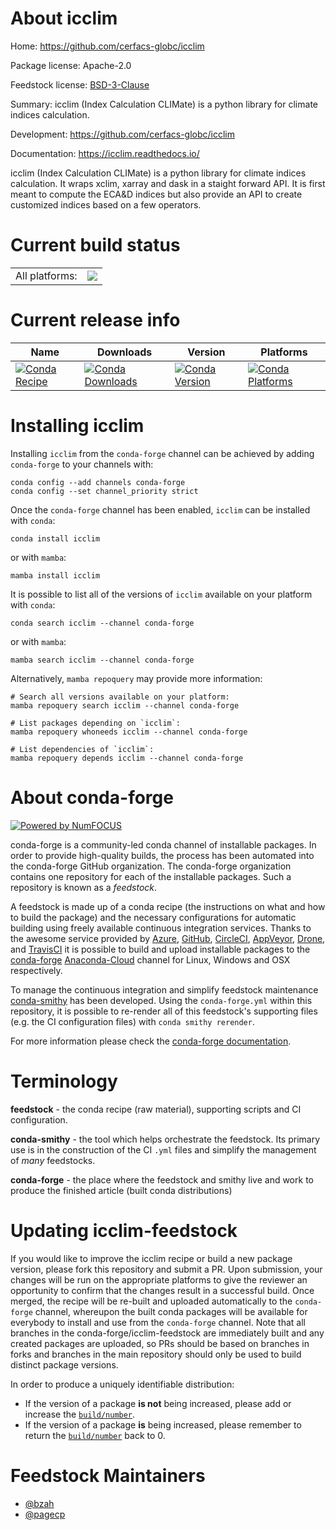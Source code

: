 About icclim
============

Home: https://github.com/cerfacs-globc/icclim

Package license: Apache-2.0

Feedstock license: [BSD-3-Clause](https://github.com/conda-forge/icclim-feedstock/blob/main/LICENSE.txt)

Summary: icclim (Index Calculation CLIMate) is a python library for climate indices calculation.

Development: https://github.com/cerfacs-globc/icclim

Documentation: https://icclim.readthedocs.io/

icclim (Index Calculation CLIMate) is a python library for climate indices calculation.
It wraps xclim, xarray and dask in a staight forward API. It is first meant to compute
the ECA&D indices but also provide an API to create customized indices based on a few operators.


Current build status
====================


<table><tr><td>All platforms:</td>
    <td>
      <a href="https://dev.azure.com/conda-forge/feedstock-builds/_build/latest?definitionId=15345&branchName=main">
        <img src="https://dev.azure.com/conda-forge/feedstock-builds/_apis/build/status/icclim-feedstock?branchName=main">
      </a>
    </td>
  </tr>
</table>

Current release info
====================

| Name | Downloads | Version | Platforms |
| --- | --- | --- | --- |
| [![Conda Recipe](https://img.shields.io/badge/recipe-icclim-green.svg)](https://anaconda.org/conda-forge/icclim) | [![Conda Downloads](https://img.shields.io/conda/dn/conda-forge/icclim.svg)](https://anaconda.org/conda-forge/icclim) | [![Conda Version](https://img.shields.io/conda/vn/conda-forge/icclim.svg)](https://anaconda.org/conda-forge/icclim) | [![Conda Platforms](https://img.shields.io/conda/pn/conda-forge/icclim.svg)](https://anaconda.org/conda-forge/icclim) |

Installing icclim
=================

Installing `icclim` from the `conda-forge` channel can be achieved by adding `conda-forge` to your channels with:

```
conda config --add channels conda-forge
conda config --set channel_priority strict
```

Once the `conda-forge` channel has been enabled, `icclim` can be installed with `conda`:

```
conda install icclim
```

or with `mamba`:

```
mamba install icclim
```

It is possible to list all of the versions of `icclim` available on your platform with `conda`:

```
conda search icclim --channel conda-forge
```

or with `mamba`:

```
mamba search icclim --channel conda-forge
```

Alternatively, `mamba repoquery` may provide more information:

```
# Search all versions available on your platform:
mamba repoquery search icclim --channel conda-forge

# List packages depending on `icclim`:
mamba repoquery whoneeds icclim --channel conda-forge

# List dependencies of `icclim`:
mamba repoquery depends icclim --channel conda-forge
```


About conda-forge
=================

[![Powered by
NumFOCUS](https://img.shields.io/badge/powered%20by-NumFOCUS-orange.svg?style=flat&colorA=E1523D&colorB=007D8A)](https://numfocus.org)

conda-forge is a community-led conda channel of installable packages.
In order to provide high-quality builds, the process has been automated into the
conda-forge GitHub organization. The conda-forge organization contains one repository
for each of the installable packages. Such a repository is known as a *feedstock*.

A feedstock is made up of a conda recipe (the instructions on what and how to build
the package) and the necessary configurations for automatic building using freely
available continuous integration services. Thanks to the awesome service provided by
[Azure](https://azure.microsoft.com/en-us/services/devops/), [GitHub](https://github.com/),
[CircleCI](https://circleci.com/), [AppVeyor](https://www.appveyor.com/),
[Drone](https://cloud.drone.io/welcome), and [TravisCI](https://travis-ci.com/)
it is possible to build and upload installable packages to the
[conda-forge](https://anaconda.org/conda-forge) [Anaconda-Cloud](https://anaconda.org/)
channel for Linux, Windows and OSX respectively.

To manage the continuous integration and simplify feedstock maintenance
[conda-smithy](https://github.com/conda-forge/conda-smithy) has been developed.
Using the ``conda-forge.yml`` within this repository, it is possible to re-render all of
this feedstock's supporting files (e.g. the CI configuration files) with ``conda smithy rerender``.

For more information please check the [conda-forge documentation](https://conda-forge.org/docs/).

Terminology
===========

**feedstock** - the conda recipe (raw material), supporting scripts and CI configuration.

**conda-smithy** - the tool which helps orchestrate the feedstock.
                   Its primary use is in the construction of the CI ``.yml`` files
                   and simplify the management of *many* feedstocks.

**conda-forge** - the place where the feedstock and smithy live and work to
                  produce the finished article (built conda distributions)


Updating icclim-feedstock
=========================

If you would like to improve the icclim recipe or build a new
package version, please fork this repository and submit a PR. Upon submission,
your changes will be run on the appropriate platforms to give the reviewer an
opportunity to confirm that the changes result in a successful build. Once
merged, the recipe will be re-built and uploaded automatically to the
`conda-forge` channel, whereupon the built conda packages will be available for
everybody to install and use from the `conda-forge` channel.
Note that all branches in the conda-forge/icclim-feedstock are
immediately built and any created packages are uploaded, so PRs should be based
on branches in forks and branches in the main repository should only be used to
build distinct package versions.

In order to produce a uniquely identifiable distribution:
 * If the version of a package **is not** being increased, please add or increase
   the [``build/number``](https://docs.conda.io/projects/conda-build/en/latest/resources/define-metadata.html#build-number-and-string).
 * If the version of a package **is** being increased, please remember to return
   the [``build/number``](https://docs.conda.io/projects/conda-build/en/latest/resources/define-metadata.html#build-number-and-string)
   back to 0.

Feedstock Maintainers
=====================

* [@bzah](https://github.com/bzah/)
* [@pagecp](https://github.com/pagecp/)

